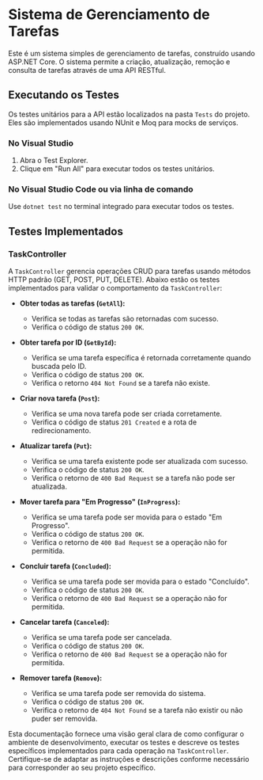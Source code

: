 # Sistema de Gerenciamento de Tarefas

Este é um sistema simples de gerenciamento de tarefas, construído usando ASP.NET Core. O sistema permite a criação, atualização, remoção e consulta de tarefas através de uma API RESTful.

## Executando os Testes

Os testes unitários para a API estão localizados na pasta `Tests` do projeto. Eles são implementados usando NUnit e Moq para mocks de serviços.

### No Visual Studio

1. Abra o Test Explorer.
2. Clique em "Run All" para executar todos os testes unitários.

### No Visual Studio Code ou via linha de comando

Use `dotnet test` no terminal integrado para executar todos os testes.

## Testes Implementados

### TaskController

A `TaskController` gerencia operações CRUD para tarefas usando métodos HTTP padrão (GET, POST, PUT, DELETE). Abaixo estão os testes implementados para validar o comportamento da `TaskController`:

- **Obter todas as tarefas (`GetAll`):**
  - Verifica se todas as tarefas são retornadas com sucesso.
  - Verifica o código de status `200 OK`.

- **Obter tarefa por ID (`GetById`):**
  - Verifica se uma tarefa específica é retornada corretamente quando buscada pelo ID.
  - Verifica o código de status `200 OK`.
  - Verifica o retorno `404 Not Found` se a tarefa não existe.

- **Criar nova tarefa (`Post`):**
  - Verifica se uma nova tarefa pode ser criada corretamente.
  - Verifica o código de status `201 Created` e a rota de redirecionamento.

- **Atualizar tarefa (`Put`):**
  - Verifica se uma tarefa existente pode ser atualizada com sucesso.
  - Verifica o código de status `200 OK`.
  - Verifica o retorno de `400 Bad Request` se a tarefa não pode ser atualizada.

- **Mover tarefa para "Em Progresso" (`InProgress`):**
  - Verifica se uma tarefa pode ser movida para o estado "Em Progresso".
  - Verifica o código de status `200 OK`.
  - Verifica o retorno de `400 Bad Request` se a operação não for permitida.

- **Concluir tarefa (`Concluded`):**
  - Verifica se uma tarefa pode ser movida para o estado "Concluído".
  - Verifica o código de status `200 OK`.
  - Verifica o retorno de `400 Bad Request` se a operação não for permitida.

- **Cancelar tarefa (`Canceled`):**
  - Verifica se uma tarefa pode ser cancelada.
  - Verifica o código de status `200 OK`.
  - Verifica o retorno de `400 Bad Request` se a operação não for permitida.

- **Remover tarefa (`Remove`):**
  - Verifica se uma tarefa pode ser removida do sistema.
  - Verifica o código de status `200 OK`.
  - Verifica o retorno de `404 Not Found` se a tarefa não existir ou não puder ser removida.

Esta documentação fornece uma visão geral clara de como configurar o ambiente de desenvolvimento, executar os testes e descreve os testes específicos implementados para cada operação na `TaskController`. Certifique-se de adaptar as instruções e descrições conforme necessário para corresponder ao seu projeto específico.
